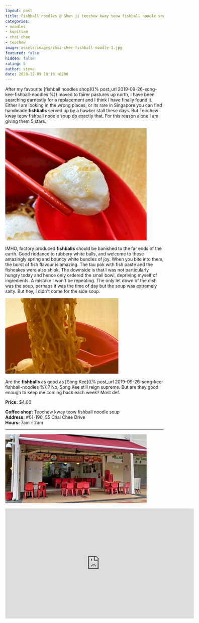 ```yaml
---
layout: post
title: Fishball noodles @ Shen ji teochew kway teow fishball noodle soup
categories:
- noodles
- kopitiam
- chai chee
- teochew
image: assets/images/chai-chee-fishball-noodle-1.jpg
featured: false
hidden: false
rating: 5
author: steve
date: 2020-12-09 18:19 +0800
---
```

After my favourite [fishball noodles shop]({% post_url 2019-09-26-song-kee-fishball-noodles %}) moved to fairer pastures up north, I have been searching earnestly for a replacement and I think I have finally found it. Either I am looking in the wrong places, or its rare in Singapore you can find handmade **fishballs** served up by a hawker stall these days. But Teochew kway teow fishball noodle soup do exactly that. For this reason alone I am giving them 5 stars.

![Handmade fishball](/assets/images/chai-chee-fishball-noodle-2.jpg "Handmade fishball")

IMHO, factory produced **fishballs** should be banished to the far ends of the earth. Good riddance to rubbery white balls, and welcome to these amazingly spring and bouncy white bundles of joy. When you bite into them, the burst of fish flavour is amazing. The tau pok with fish paste and the fishcakes were also shiok. The downside is that I was not particularly hungry today and hence only ordered the small bowl, depriving myself of ingredients. A mistake I won't be repeating. The only let down of the dish was the soup, perhaps it was the time of day but the soup was extremely salty. But hey, I didn't come for the side soup.

![Mee kia noodles](/assets/images/chai-chee-fishball-noodle.gif "Mee kia noodles")

Are the **fishballs** as good as [Song Kee]({% post_url 2019-09-26-song-kee-fishball-noodles %})? No, Song Kee still reign supreme. But are they good enough to keep me coming back each week? Most def.

**Price:** $4.00  

**Coffee shop:** Teochew kway teow fishball noodle soup  
**Address:** #01-190, 55 Chai Chee Drive  
**Hours:** 7am - 2am  

***  

![Teochew kway teow fishball noodle soup](/assets/images/chai-chee-fishball-noodle-3.jpg "Teochew kway teow fishball noodle soup")

<iframe src="https://www.google.com/maps/embed?pb=!1m18!1m12!1m3!1d1994.3750501674604!2d103.91903678338934!3d1.3258705200969336!2m3!1f0!2f0!3f0!3m2!1i1024!2i768!4f13.1!3m3!1m2!1s0x0%3A0x91a98cda5276e0f0!2sShen%20ji%20Teochew%20Keow%20Teow%20Fishball%20Noodle%20Soup!5e0!3m2!1sen!2ssg!4v1607508230950!5m2!1sen!2ssg" width="600" height="350" frameborder="0" style="border:0;" allowfullscreen="" aria-hidden="false" tabindex="0"></iframe>